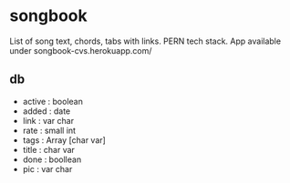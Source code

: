 # songbook

List of song text, chords, tabs with links. PERN tech stack.
App available under songbook-cvs.herokuapp.com/

## db

- active : boolean
- added : date
- link : var char
- rate : small int
- tags : Array [char var]
- title : char var
- done : boollean
- pic : var char